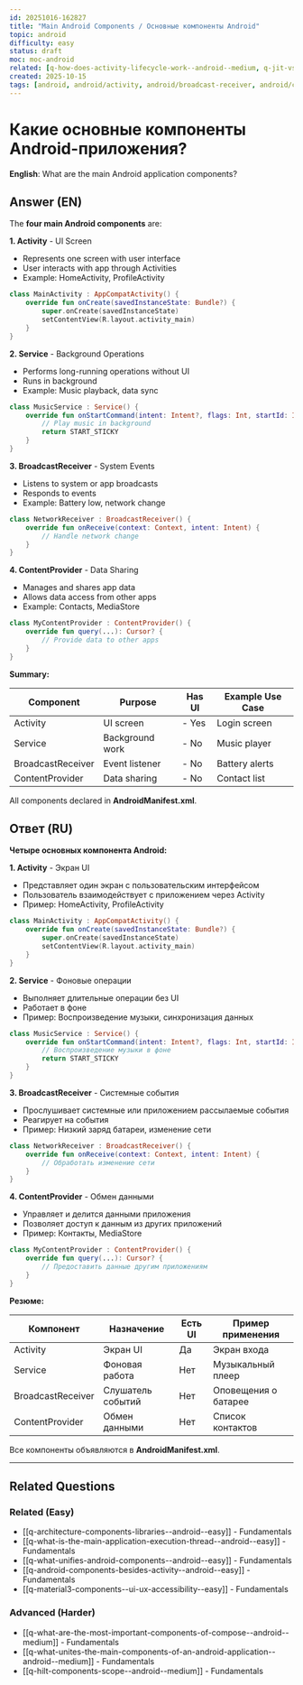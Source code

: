 ```yaml
---
id: 20251016-162827
title: "Main Android Components / Основные компоненты Android"
topic: android
difficulty: easy
status: draft
moc: moc-android
related: [q-how-does-activity-lifecycle-work--android--medium, q-jit-vs-aot-compilation--android--medium, q-jank-detection-frame-metrics--performance--medium]
created: 2025-10-15
tags: [android, android/activity, android/broadcast-receiver, android/content-provider, android/service, broadcast-receiver, components, content-provider, service, difficulty/easy]
---
```


# Какие основные компоненты Android-приложения?

**English**: What are the main Android application components?

## Answer (EN)
The **four main Android components** are:

**1. Activity** - UI Screen
- Represents one screen with user interface
- User interacts with app through Activities
- Example: HomeActivity, ProfileActivity

```kotlin
class MainActivity : AppCompatActivity() {
    override fun onCreate(savedInstanceState: Bundle?) {
        super.onCreate(savedInstanceState)
        setContentView(R.layout.activity_main)
    }
}
```

**2. Service** - Background Operations
- Performs long-running operations without UI
- Runs in background
- Example: Music playback, data sync

```kotlin
class MusicService : Service() {
    override fun onStartCommand(intent: Intent?, flags: Int, startId: Int): Int {
        // Play music in background
        return START_STICKY
    }
}
```

**3. BroadcastReceiver** - System Events
- Listens to system or app broadcasts
- Responds to events
- Example: Battery low, network change

```kotlin
class NetworkReceiver : BroadcastReceiver() {
    override fun onReceive(context: Context, intent: Intent) {
        // Handle network change
    }
}
```

**4. ContentProvider** - Data Sharing
- Manages and shares app data
- Allows data access from other apps
- Example: Contacts, MediaStore

```kotlin
class MyContentProvider : ContentProvider() {
    override fun query(...): Cursor? {
        // Provide data to other apps
    }
}
```

**Summary:**

| Component | Purpose | Has UI | Example Use Case |
|-----------|---------|--------|------------------|
| Activity | UI screen | - Yes | Login screen |
| Service | Background work | - No | Music player |
| BroadcastReceiver | Event listener | - No | Battery alerts |
| ContentProvider | Data sharing | - No | Contact list |

All components declared in **AndroidManifest.xml**.

## Ответ (RU)

**Четыре основных компонента Android:**

**1. Activity** - Экран UI
- Представляет один экран с пользовательским интерфейсом
- Пользователь взаимодействует с приложением через Activity
- Пример: HomeActivity, ProfileActivity

```kotlin
class MainActivity : AppCompatActivity() {
    override fun onCreate(savedInstanceState: Bundle?) {
        super.onCreate(savedInstanceState)
        setContentView(R.layout.activity_main)
    }
}
```

**2. Service** - Фоновые операции
- Выполняет длительные операции без UI
- Работает в фоне
- Пример: Воспроизведение музыки, синхронизация данных

```kotlin
class MusicService : Service() {
    override fun onStartCommand(intent: Intent?, flags: Int, startId: Int): Int {
        // Воспроизведение музыки в фоне
        return START_STICKY
    }
}
```

**3. BroadcastReceiver** - Системные события
- Прослушивает системные или приложением рассылаемые события
- Реагирует на события
- Пример: Низкий заряд батареи, изменение сети

```kotlin
class NetworkReceiver : BroadcastReceiver() {
    override fun onReceive(context: Context, intent: Intent) {
        // Обработать изменение сети
    }
}
```

**4. ContentProvider** - Обмен данными
- Управляет и делится данными приложения
- Позволяет доступ к данным из других приложений
- Пример: Контакты, MediaStore

```kotlin
class MyContentProvider : ContentProvider() {
    override fun query(...): Cursor? {
        // Предоставить данные другим приложениям
    }
}
```

**Резюме:**

| Компонент | Назначение | Есть UI | Пример применения |
|-----------|------------|---------|-------------------|
| Activity | Экран UI | Да | Экран входа |
| Service | Фоновая работа | Нет | Музыкальный плеер |
| BroadcastReceiver | Слушатель событий | Нет | Оповещения о батарее |
| ContentProvider | Обмен данными | Нет | Список контактов |

Все компоненты объявляются в **AndroidManifest.xml**.


---

## Related Questions

### Related (Easy)
- [[q-architecture-components-libraries--android--easy]] - Fundamentals
- [[q-what-is-the-main-application-execution-thread--android--easy]] - Fundamentals
- [[q-what-unifies-android-components--android--easy]] - Fundamentals
- [[q-android-components-besides-activity--android--easy]] - Fundamentals
- [[q-material3-components--ui-ux-accessibility--easy]] - Fundamentals

### Advanced (Harder)
- [[q-what-are-the-most-important-components-of-compose--android--medium]] - Fundamentals
- [[q-what-unites-the-main-components-of-an-android-application--android--medium]] - Fundamentals
- [[q-hilt-components-scope--android--medium]] - Fundamentals
